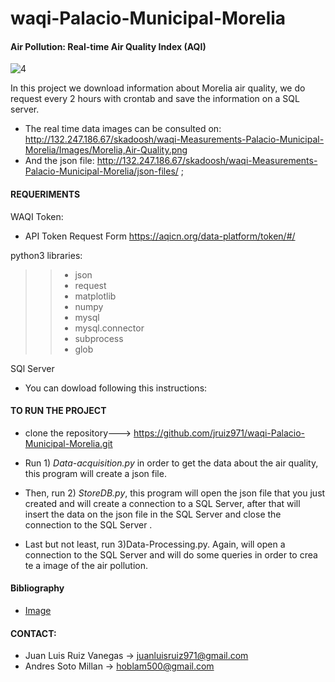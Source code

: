 # waqi-Palacio-Municipal-Morelia
#### Air Pollution: Real-time Air Quality Index (AQI)
![4](https://user-images.githubusercontent.com/38228291/89688935-87852280-d903-11ea-8447-0a15de2b84f1.jpg)

In this project we download information about Morelia air quality, we do request every 2 hours with crontab and save the information on a SQL server.
- The real time data images can be consulted on: http://132.247.186.67/skadoosh/waqi-Measurements-Palacio-Municipal-Morelia/Images/Morelia,Air-Quality.png
- And the json file:  http://132.247.186.67/skadoosh/waqi-Measurements-Palacio-Municipal-Morelia/json-files/ ;


#### REQUERIMENTS

WAQI Token:
- API Token Request Form https://aqicn.org/data-platform/token/#/

python3 libraries:
>> - json
>> - request
>> - matplotlib
>> - numpy
>> - mysql
>> - mysql.connector
>> - subprocess
>> - glob

SQl Server
- You can dowload following this instructions:
	

#### TO RUN THE PROJECT
- clone the repository---> https://github.com/jruiz971/waqi-Palacio-Municipal-Morelia.git

- Run 1) *Data-acquisition.py* in order to get the data about the air quality, this program will create a json file.

- Then, run 2) *StoreDB.py*, this program will open the json file that you just created and will create a connection to a SQL Server, after 
that will insert the data on the json file in the SQL Server and close the connection to the SQL Server .

- Last but not least, run 3)Data-Processing.py. Again, will open a connection to the SQL Server and will do some queries in order to crea
te a image of the air pollution.

#### Bibliography
- [Image](https://www.esa.int/Enabling_Support/Preparing_for_the_Future/Space_for_Earth/Space_for_health/Air_quality_and_pollution)

#### CONTACT:
- Juan Luis Ruiz Vanegas -> juanluisruiz971@gmail.com
- Andres Soto Millan -> hoblam500@gmail.com
